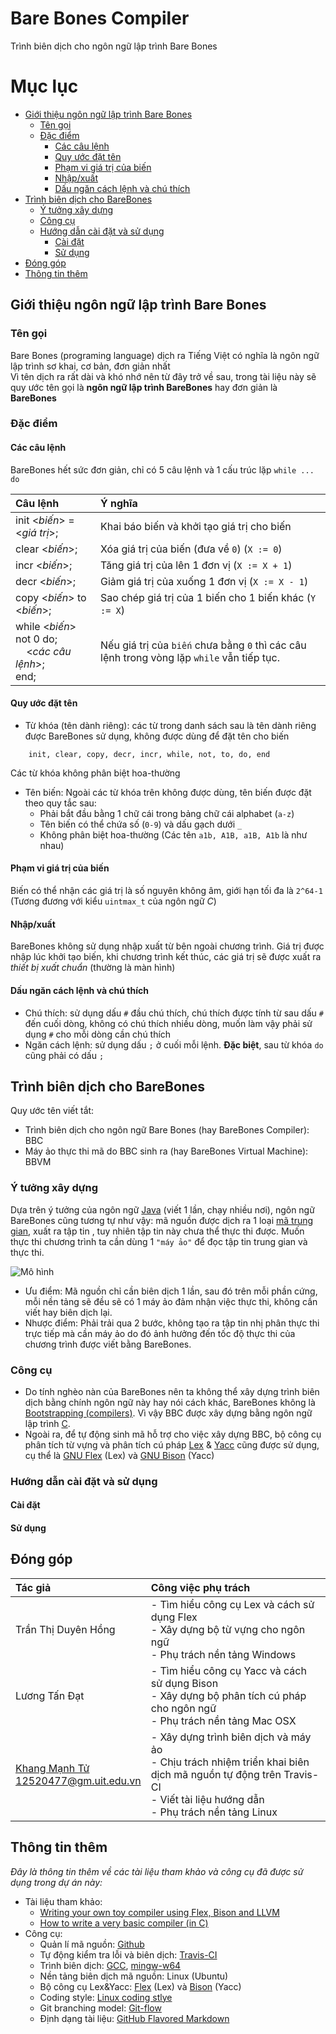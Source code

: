 Bare Bones Compiler
===================
Trình biên dịch cho ngôn ngữ lập trình Bare Bones  

<!-- Trạng thái mã nguồn:  Sẽ bổ sung ngay khi có -->  

# Mục lục
<!-- MarkdownTOC -->

- [Giới thiệu ngôn ngữ lập trình Bare Bones](#giới-thiệu-ngôn-ngữ-lập-trình-bare-bones)
    - [Tên gọi](#tên-gọi)
    - [Đặc điểm](#Đặc-điểm)
        - [Các câu lệnh](#các-câu-lệnh)
        - [Quy ước đặt tên](#quy-ước-đặt-tên)
        - [Phạm vi giá trị của biến](#phạm-vi-giá-trị-của-biến)
        - [Nhập/xuất](#nhậpxuất)
        - [Dấu ngăn cách lệnh và chú thích](#dấu-ngăn-cách-lệnh-và-chú-thích)
- [Trình biên dịch cho BareBones](#trình-biên-dịch-cho-barebones)
    - [Ý tưởng xây dựng](#Ý-tưởng-xây-dựng)
    - [Công cụ](#công-cụ)
    - [Hướng dẫn cài đặt và sử dụng](#hướng-dẫn-cài-đặt-và-sử-dụng)
        - [Cài đặt](#cài-đặt)
        - [Sử dụng](#sử-dụng)
- [Đóng góp](#Đóng-góp)
- [Thông tin thêm](#thông-tin-thêm)

<!-- /MarkdownTOC -->


## Giới thiệu ngôn ngữ lập trình Bare Bones

### Tên gọi

Bare Bones (programing language) dịch ra Tiếng Việt có nghĩa là  ngôn ngữ lập trình sơ khai, cơ bản, đơn giản nhất  
Vì tên dịch ra rất dài và khó nhớ nên từ đây trở về sau, trong tài liệu này sẽ quy ước tên gọi là **ngôn ngữ lập trình BareBones** hay đơn giản là **BareBones**  

### Đặc điểm

#### Các câu lệnh

BareBones hết sức đơn giản, chỉ có 5 câu lệnh và 1 cấu trúc lặp `while ... do`  

Câu lệnh                    | Ý nghĩa
:---------------------------|:-------
init <*biến*> = <*giá trị*>;| Khai báo biến và khởi tạo giá trị cho biến
clear <*biến*>;             | Xóa giá trị của biến (đưa về `0`) (`X := 0`)
incr <*biến*>;              | Tăng giá trị của lên 1 đơn vị (`X := X + 1`)
decr <*biến*>;              | Giảm giá trị của xuống 1 đơn vị (`X := X - 1`)
copy <*biến*> to <*biến*>;  | Sao chép giá trị của 1 biến cho 1 biến khác (`Y := X`)
while <*biến*> not 0 do; <br> &nbsp;&nbsp;&nbsp;&nbsp;<*các câu lệnh*>; <br> end; | Nếu giá trị của `biến` chưa bằng `0` thì các câu lệnh trong vòng lặp `while` vẫn tiếp tục.

#### Quy ước đặt tên
- Từ khóa (tên dành riêng): các từ trong danh sách sau là tên dành riêng được BareBones sử dụng, không được dùng để đặt tên cho biến
```
    init, clear, copy, decr, incr, while, not, to, do, end
```
Các từ khóa không phân biệt hoa-thường

- Tên biến: Ngoài các từ khóa trên không được dùng, tên biến được đặt theo quy tắc sau:
    + Phải bắt đầu bằng 1 chữ cái trong bảng chữ cái alphabet (`a-z`)
    + Tên biến có thể chứa số (`0-9`) và dấu gạch dưới `_`
    + Không phân biệt hoa-thường (Các tên `a1b, A1B, a1B, A1b` là như nhau)

#### Phạm vi giá trị của biến
Biến có thể nhận các giá trị là số nguyên không âm, giới hạn tối đa là `2^64-1` (Tương đương với kiểu `uintmax_t` của ngôn ngữ *C*)

#### Nhập/xuất
BareBones không sử dụng nhập xuất từ bên ngoài chương trình. Giá trị được nhập lúc khởi tạo biến, khi chương trình kết thúc, các giá trị sẽ được xuất ra *thiết bị xuất chuẩn* (thường là màn hình)

#### Dấu ngăn cách lệnh và chú thích
- Chú thích: sử dụng dấu `#` đầu chú thích, chú thích được tính từ sau dấu `#` đến cuối dòng, không có chú thích nhiều dòng, muốn làm vậy phải sử dụng `#` cho mỗi dòng cần chú thích
- Ngăn cách lệnh: sử dụng dấu `;` ở cuối mỗi lệnh. **Đặc biệt**, sau từ khóa `do` cũng phải có dấu `;`


## Trình biên dịch cho BareBones
Quy ước tên viết tắt:
- Trình biên dịch cho ngôn ngữ Bare Bones (hay BareBones Compiler): BBC
- Máy ảo thực thi mã do BBC sinh ra (hay BareBones Virtual Machine): BBVM

### Ý tưởng xây dựng
Dựa trên ý tưởng của ngôn ngữ [Java] \(viết 1 lần, chạy nhiều nơi\), ngôn ngữ BareBones cũng tương tự như vậy: mã nguồn được dịch ra 1 loại [mã trung gian], xuất ra tập tin , tuy nhiên tập tin này chưa thể thực thi được. Muốn thực thi chương trình ta cần dùng 1 `"máy ảo"` để đọc tập tin trung gian và thực thi.

![Mô hình]

- Ưu điểm: Mã nguồn chỉ cần biên dịch 1 lần, sau đó trên mỗi phần cứng, mỗi nền tảng sẽ đều sẽ có 1 máy ảo đảm nhận việc thực thi, không cần viết hay biên dịch lại. 
- Nhược điểm: Phải trải qua 2 bước, không tạo ra tập tin nhị phân thực thi trực tiếp mà cần máy ảo do đó ảnh hưởng đến tốc độ thực thi của chương trình được viết bằng BareBones.

### Công cụ
- Do tính nghèo nàn của BareBones nên ta không thể xây dựng trình biên dịch bằng chính ngôn ngữ này hay nói cách khác, BareBones không là [Bootstrapping (compilers)]. Vì vậy BBC được xây dựng bằng ngôn ngữ lập trình [C].  
- Ngoài ra, để tự động sinh mã hỗ trợ cho việc xây dựng BBC, bộ công cụ phân tích từ vựng và phân tích cú pháp [Lex] & [Yacc] cũng được sử dụng, cụ thể là [GNU Flex] \(Lex\) và [GNU Bison] \(Yacc\)

### Hướng dẫn cài đặt và sử dụng
#### Cài đặt
#### Sử dụng
<!-- Sẽ bổ sung ngay sau khi hoàn thành -->

## Đóng góp

Tác giả | Công việc phụ trách
:-------|:-------------------
Trần Thị Duyên Hồng | - Tìm hiểu công cụ Lex và cách sử dụng Flex <br> - Xây dựng bộ từ vựng cho ngôn ngữ <br> - Phụ trách nền tảng Windows
Lương Tấn Đạt | - Tìm hiểu công cụ Yacc và cách sử dụng Bison <br> - Xây dựng bộ phân tích cú pháp cho ngôn ngữ <br> - Phụ trách nền tảng Mac OSX
[Khang Mạnh Tử] <br> 12520477@gm.uit.edu.vn | - Xây dựng trình biên dịch và máy ảo <br> - Chịu trách nhiệm triển khai biên dịch mã nguồn tự động trên Travis-CI <br> - Viết tài liệu hướng dẫn <br> - Phụ trách nền tảng Linux

## Thông tin thêm
*Đây là thông tin thêm về các tài liệu tham khảo và công cụ đã được sử dụng trong dự án này:*
- Tài liệu tham khảo:
    + [Writing your own toy compiler using Flex, Bison and LLVM](http://gnuu.org/2009/09/18/writing-your-own-toy-compiler/)
    + [How to write a very basic compiler (in C)](http://programmers.stackexchange.com/a/165558)
- Công cụ:
    + Quản lí mã nguồn: [Github](https://github.com)
    + Tự động kiểm tra lỗi và biên dịch: [Travis-CI](https://travis-ci.org/)
    + Trình biên dịch: [GCC](http://gcc.gnu.org/), [mingw-w64](http://mingw-w64.sourceforge.net/)
    + Nền tảng biên dịch mã nguồn: Linux (Ubuntu)
    + Bộ công cụ Lex&Yacc: [Flex](http://www.gnu.org/software/flex) (Lex) và [Bison](http://www.gnu.org/software/bison) (Yacc)
    + Coding style: [Linux coding stlye](http://www.kernel.org/doc/Documentation/CodingStyle)
    + Git branching model: [Git-flow](http://nvie.com/posts/a-successful-git-branching-model/)
    + Định dạng tài liệu: [GitHub Flavored Markdown](https://guides.github.com/features/mastering-markdown/)

<!-- Link -->
[Java]: http://vi.wikipedia.org/wiki/Java_%28ng%C3%B4n_ng%E1%BB%AF_l%E1%BA%ADp_tr%C3%ACnh%29
[mã trung gian]: http://en.wikipedia.org/wiki/P-code_machine
[Bootstrapping (compilers)]: http://en.wikipedia.org/wiki/Bootstrapping_%28compilers%29
[C]: http://en.wikipedia.org/wiki/C_%28programming_language%29
[Lex]: http://en.wikipedia.org/wiki/Lex_%28software%29
[Yacc]: http://en.wikipedia.org/wiki/Yacc
[GNU Flex]: http://www.gnu.org/software/flex
[GNU Bison]: http://www.gnu.org/software/bison

[Mô hình]: http://i.imgur.com/93C6NJ3.png "Mô hình về quá trình biên dịch và thực thi của BareBones"

[Khang Mạnh Tử]: https://github.com/manhtuvjp

